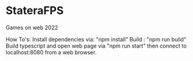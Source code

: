 # StateraFPS
Games on web 2022

How To's:
Install dependencies via: "npm install"
Build : "npm run build"
Build typescript and open web page via "npm run start" then connect to localhost:8080 from a web browser.
